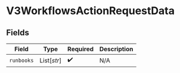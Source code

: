 # V3WorkflowsActionRequestData


## Fields

| Field              | Type               | Required           | Description        |
| ------------------ | ------------------ | ------------------ | ------------------ |
| `runbooks`         | List[*str*]        | :heavy_check_mark: | N/A                |